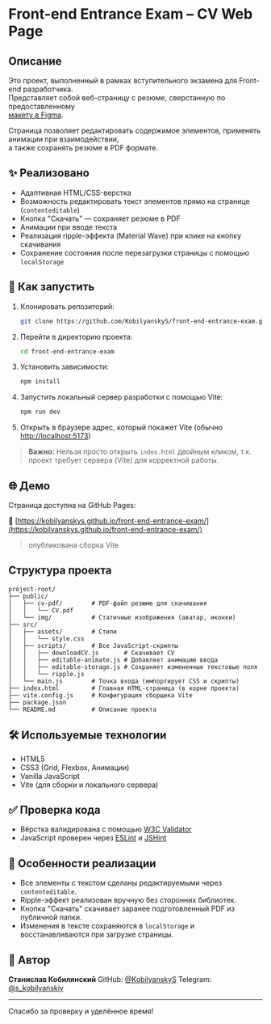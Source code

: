 # Front-end Entrance Exam – CV Web Page

## Описание

Это проект, выполненный в рамках вступительного экзамена для Front-end разработчика.  
Представляет собой веб-страницу с резюме, сверстанную по предоставленному  
[макету в Figma](https://www.figma.com/design/0lCK90FekbMPNJOOUuiIV8/exam-cv?node-id=0-3&t=51CUbfwKNoVYLV1V-1).

Страница позволяет редактировать содержимое элементов, применять анимации при взаимодействии,  
а также сохранять резюме в PDF формате.

## ✨ Реализовано

- Адаптивная HTML/CSS-верстка
- Возможность редактировать текст элементов прямо на странице (`contenteditable`)
- Кнопка "Скачать" — сохраняет резюме в PDF
- Анимации при вводе текста
- Реализация ripple-эффекта (Material Wave) при клике на кнопку скачивания
- Сохранение состояния после перезагрузки страницы с помощью `localStorage`

## 🚀 Как запустить

1. Клонировать репозиторий:

   ```bash
   git clone https://github.com/KobilyanskyS/front-end-entrance-exam.git
   ```

2. Перейти в директорию проекта:

   ```bash
   cd front-end-entrance-exam
   ```

3. Установить зависимости:

   ```bash
   npm install
   ```

4. Запустить локальный сервер разработки с помощью Vite:

   ```bash
   npm run dev
   ```

5. Открыть в браузере адрес, который покажет Vite (обычно [http://localhost:5173](http://localhost:5173))

> **Важно:** Нельзя просто открыть `index.html` двойным кликом,
> т.к. проект требует сервера (Vite) для корректной работы.

## 🌐 Демо

Страница доступна на GitHub Pages:

🔗 [https://kobilyanskys.github.io/front-end-entrance-exam/](https://kobilyanskys.github.io/front-end-entrance-exam/)

> опубликована сборка Vite

## Структура проекта

```
project-root/
├── public/
│   ├── cv-pdf/        # PDF-файл резюме для скачивания
│   │   └── CV.pdf
│   └── img/           # Статичные изображения (аватар, иконки)
├── src/
│   ├── assets/        # Стили
│   │   └── style.css
│   ├── scripts/       # Все JavaScript-скрипты
│   │   ├── downloadCV.js       # Скачивает CV
│   │   ├── editable-animate.js # Добавляет анимацию ввода
│   │   ├── editable-storage.js # Сохраняет измененные текстовые поля
│   │   └── ripple.js
│   └── main.js        # Точка входа (импортирует CSS и скрипты)
├── index.html         # Главная HTML-страница (в корне проекта)
├── vite.config.js     # Конфигурация сборщика Vite
├── package.json
└── README.md          # Описание проекта
```

## 🛠️ Используемые технологии

* HTML5
* CSS3 (Grid, Flexbox, Анимации)
* Vanilla JavaScript
* Vite (для сборки и локального сервера)

## ✅ Проверка кода

* Вёрстка валидирована с помощью [W3C Validator](https://validator.w3.org)
* JavaScript проверен через [ESLint](https://eslint.org) и [JSHint](https://jshint.com)

## 📌 Особенности реализации

* Все элементы с текстом сделаны редактируемыми через `contenteditable`.
* Ripple-эффект реализован вручную без сторонних библиотек.
* Кнопка "Скачать" скачивает заранее подготовленный PDF из публичной папки.
* Изменения в тексте сохраняются в `localStorage` и восстанавливаются при загрузке страницы.

## 📧 Автор

**Станислав Кобилянский**
GitHub: [@KobilyanskyS](https://github.com/KobilyanskyS)
Telegram: [@s\_kobilyanskiy](https://t.me/s_kobilyanskiy)

---

Спасибо за проверку и уделённое время!
